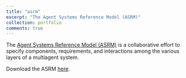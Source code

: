 ```yaml
---
title: "asrm"
excerpt: "The Agent Systems Reference Model (ASRM)"
collection: portfolio
comments: true
---
```


The [Agent Systems Reference Model (ASRM)](https://en.wikipedia.org/wiki/Agent_systems_reference_model) is a collaborative effort to specify components, requirements, and interactions among the various layers of a multiagent system.  

Download the ASRM [here](http://www.fipa.org/docs/ACIN-reference_model-v1a.pdf).